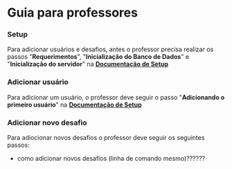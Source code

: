 # Guia para professores

  ### Setup
  Para adicionar usuários e desafios, antes o professor precisa realizar os passos "**Requerimentos**", "**Inicialização do Banco de Dados**" e "**Inicialização do servidor**" na **[Documentação de Setup](https://www.google.com)**
  
  ### Adicionar usuário
  Para adicionar um usuário, o professor deve seguir o passo "**Adicionando o primeiro usuário**" na **[Documentação de Setup](https://www.google.com)**
  
  ### Adicionar novo desafio
  Para adiocionar novos desafios o professor deve seguir os seguintes passos:
  - como adicionar novos desafios (linha de comando mesmo)??????
